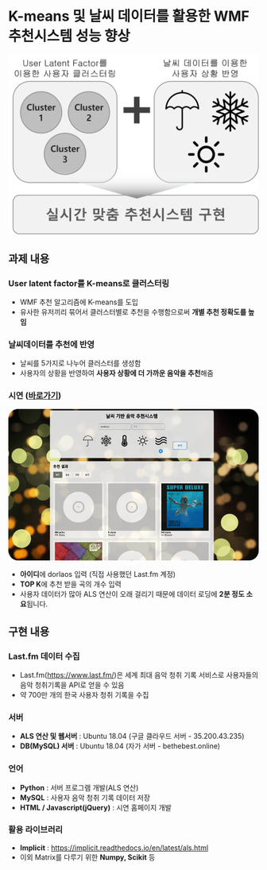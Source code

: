 # K-means 및 날씨 데이터를 활용한 WMF 추천시스템 성능 향상
<img src="Info/info_1.png?raw=true" width="600">

## 과제 내용

### User latent factor를 K-means로 클러스터링
* WMF 추천 알고리즘에 K-means를 도입
* 유사한 유저끼리 묶어서 클러스터별로 추천을 수행함으로써 **개별 추천 정확도를 높임**

### 날씨데이터를 추천에 반영
* 날씨를 5가지로 나누어 클러스터를 생성함
* 사용자의 상황을 반영하여 **사용자 상황에 더 가까운 음악을 추천**해줌

### 시연 ([바로가기](http://35.200.43.235:8080/))
![시연](Info/info_2.png?raw=true)
* **아이디**에 dorlaos 입력 (직접 사용했던 Last.fm 계정)
* **TOP K**에 추천 받을 곡의 개수 입력
* 사용자 데이터가 많아 ALS 연산이 오래 걸리기 때문에 데이터 로딩에 **2분 정도 소요**됩니다.

## 구현 내용
### Last.fm 데이터 수집
* Last.fm(https://www.last.fm/)은 세계 최대 음악 청취 기록 서비스로 사용자들의 음악 청취기록을 API로 얻을 수 있음
* 약 700만 개의 한국 사용자 청취 기록을 수집

### 서버
* **ALS 연산 및 웹서버** : Ubuntu 18.04 (구글 클라우드 서버 - 35.200.43.235)
* **DB(MySQL) 서버** : Ubuntu 18.04 (자가 서버 - bethebest.online)

### 언어
* **Python** : 서버 프로그램 개발(ALS 연산)
* **MySQL** : 사용자 음악 청취 기록 데이터 저장
* **HTML / Javascript(jQuery)** : 시연 홈페이지 개발

### 활용 라이브러리
* **Implicit** : https://implicit.readthedocs.io/en/latest/als.html
* 이외 Matrix를 다루기 위한 **Numpy, Scikit** 등

